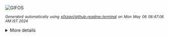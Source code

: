<div align="justify">
<picture>
    <source media="(prefers-color-scheme: dark)" srcset="https://i.ibb.co/Cw7gHJS/output-gif.gif">
    <source media="(prefers-color-scheme: light)" srcset="https://i.ibb.co/Cw7gHJS/output-gif.gif">
    <img alt="GIFOS" src="https://i.ibb.co/Cw7gHJS/output-gif.gif">
</picture>

<sub><i>Generated automatically using [x0rzavi/github-readme-terminal](https://github.com/x0rzavi/github-readme-terminal) on Mon May 06 06:47:06 AM IST 2024</i></sub>

<details>
<summary>More details</summary>

</details>
</div>

<!-- Image deletion URL: https://ibb.co/K5qdrN8/c2ff1b9d91542d2757de27cf0955e325 -->